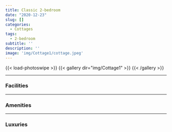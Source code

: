 ```yaml
---
title: Classic 2-bedroom
date: "2020-12-23"
slug: []
categories:
  - Cottages
tags:
  - 2-bedroom
subtitle: ''
description: ''
image: 'img/Cottage1/cottage.jpeg'
---
```


{{< load-photoswipe >}}
{{< gallery dir="img/Cottage1" >}} {{< /gallery >}}

---

### Facilities

---

### Amenities

---

### Luxuries

